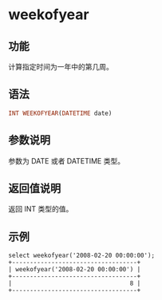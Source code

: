 # weekofyear

## 功能

计算指定时间为一年中的第几周。

## 语法

```Haskell
INT WEEKOFYEAR(DATETIME date)
```

## 参数说明

参数为 DATE 或者 DATETIME 类型。

## 返回值说明

 返回 INT 类型的值。

## 示例

```Plain Text
select weekofyear('2008-02-20 00:00:00');
+-----------------------------------+
| weekofyear('2008-02-20 00:00:00') |
+-----------------------------------+
|                                 8 |
+-----------------------------------+
```
